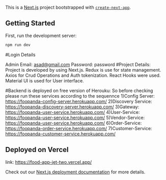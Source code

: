This is a [Next.js](https://nextjs.org/) project bootstrapped with [`create-next-app`](https://github.com/vercel/next.js/tree/canary/packages/create-next-app).

## Getting Started

First, run the development server:

```bash
npm run dev

```
#Login Details

Admin Email: asad@gmail.com
Password: password
#Project Details:
Project is developed by using Next.js.
Redux is use for state management.
Axios for Crud Operations and Auth tokenization.
React Hooks were used.
Material UI is used for User interface.

#Backend is deployed on free version of Herouku:
So before checking please run these services according to the sequennce
1)Config Server: https://foopanda-config-server.herokuapp.com/
2)Discovery Service: https://foopanda-discovery-server.herokuapp.com/
3)Gateway: https://foopanda-user-service.herokuapp.com/
4)User-Service: https://foopanda-user-service.herokuapp.com/
5)Vendor-Service: https://foopanda-user-service.herokuapp.com/
6)Order-Service: https://foopanda-order-service.herokuapp.com/
7)Customer-Service: https://foopanda-customer-service.herokuapp.com/


## Deployed on Vercel
link: https://food-app-jet-two.vercel.app/

Check out our [Next.js deployment documentation](https://nextjs.org/docs/deployment) for more details.
